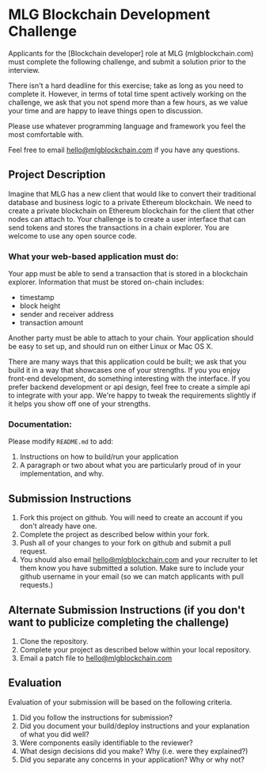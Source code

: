 # MLG Blockchain Development Challenge
Applicants for the [Blockchain developer] role at MLG (mlgblockchain.com) must complete the following challenge, and submit a solution prior to the interview. 

There isn't a hard deadline for this exercise; take as long as you need to complete it. However, in terms of total time spent actively working on the challenge, we ask that you not spend more than a few hours, as we value your time and are happy to leave things open to discussion.

Please use whatever programming language and framework you feel the most comfortable with.

Feel free to email [hello@mlgblockchain.com](hello@mlgblockchain.com) if you have any questions.

## Project Description
Imagine that MLG has a new client that would like to convert their traditional database and business logic to a private Ethereum blockchain. We need to create a private blockchain on Ethereum blockchain for the client that other nodes can attach to. Your challenge is to create a user interface that can send tokens and stores the transactions in a chain explorer. You are welcome to use any open source code.

### What your web-based application must do:

Your app must be able to send a transaction that is stored in a blockchain explorer. Information that must be stored on-chain includes:
  - timestamp
  - block height
  - sender and receiver address
  - transaction amount

Another party must be able to attach to your chain. Your application should be easy to set up, and should run on either Linux or Mac OS X.

There are many ways that this application could be built; we ask that you build it in a way that showcases one of your strengths. If you you enjoy front-end development, do something interesting with the interface. If you prefer backend development or api design, feel free to create a simple api to integrate with your app. We're happy to tweak the requirements slightly if it helps you show off one of your strengths.

### Documentation:

Please modify `README.md` to add:

1. Instructions on how to build/run your application
1. A paragraph or two about what you are particularly proud of in your implementation, and why.

## Submission Instructions

1. Fork this project on github. You will need to create an account if you don't already have one.
1. Complete the project as described below within your fork.
1. Push all of your changes to your fork on github and submit a pull request. 
1. You should also email [hello@mlgblockchain.com](hello@mlgblockchain.com) and your recruiter to let them know you have submitted a solution. Make sure to include your github username in your email (so we can match applicants with pull requests.)

## Alternate Submission Instructions (if you don't want to publicize completing the challenge)
1. Clone the repository.
1. Complete your project as described below within your local repository.
1. Email a patch file to [hello@mlgblockchain.com](hello@mlgblockchain.com)

## Evaluation
Evaluation of your submission will be based on the following criteria. 

1. Did you follow the instructions for submission? 
1. Did you document your build/deploy instructions and your explanation of what you did well?
1. Were components easily identifiable to the reviewer? 
1. What design decisions did you make? Why (i.e. were they explained?)
1. Did you separate any concerns in your application? Why or why not?
